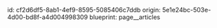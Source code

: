id: cf2d6df5-8ab1-4ef9-8595-5085406c7ddb
origin: 5e1e24bc-503e-4d00-bd8f-a4d004998309
blueprint: page__articles
